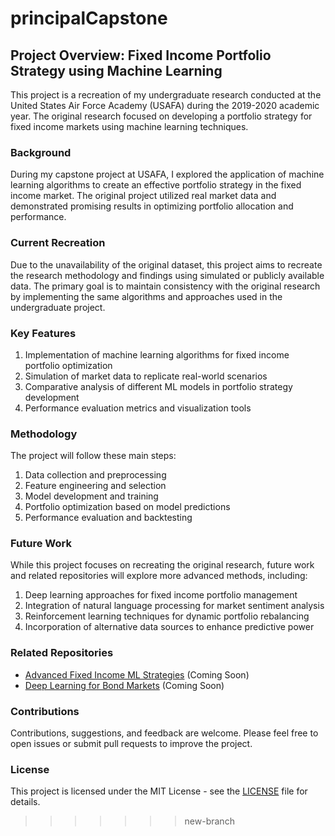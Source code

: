 # principalCapstone

## Project Overview: Fixed Income Portfolio Strategy using Machine Learning

This project is a recreation of my undergraduate research conducted at the United States Air Force Academy (USAFA) during the 2019-2020 academic year. The original research focused on developing a portfolio strategy for fixed income markets using machine learning techniques.

### Background

During my capstone project at USAFA, I explored the application of machine learning algorithms to create an effective portfolio strategy in the fixed income market. The original project utilized real market data and demonstrated promising results in optimizing portfolio allocation and performance.

### Current Recreation

Due to the unavailability of the original dataset, this project aims to recreate the research methodology and findings using simulated or publicly available data. The primary goal is to maintain consistency with the original research by implementing the same algorithms and approaches used in the undergraduate project.

### Key Features

1. Implementation of machine learning algorithms for fixed income portfolio optimization
2. Simulation of market data to replicate real-world scenarios
3. Comparative analysis of different ML models in portfolio strategy development
4. Performance evaluation metrics and visualization tools

### Methodology

The project will follow these main steps:

1. Data collection and preprocessing
2. Feature engineering and selection
3. Model development and training
4. Portfolio optimization based on model predictions
5. Performance evaluation and backtesting

### Future Work

While this project focuses on recreating the original research, future work and related repositories will explore more advanced methods, including:

1. Deep learning approaches for fixed income portfolio management
2. Integration of natural language processing for market sentiment analysis
3. Reinforcement learning techniques for dynamic portfolio rebalancing
4. Incorporation of alternative data sources to enhance predictive power

### Related Repositories

- [Advanced Fixed Income ML Strategies](https://github.com/yourusername/advanced-fixed-income-ml) (Coming Soon)
- [Deep Learning for Bond Markets](https://github.com/yourusername/deep-learning-bonds) (Coming Soon)

### Contributions

Contributions, suggestions, and feedback are welcome. Please feel free to open issues or submit pull requests to improve the project.

### License

This project is licensed under the MIT License - see the [LICENSE](LICENSE) file for details.

>>>>>>> new-branch
